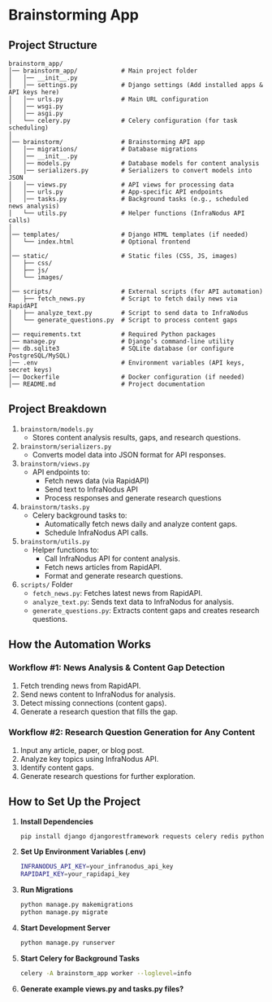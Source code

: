 # Brainstorming App

## Project Structure

```
brainstorm_app/
│── brainstorm_app/            # Main project folder
│   │── __init__.py
│   │── settings.py            # Django settings (Add installed apps & API keys here)
│   │── urls.py                # Main URL configuration
│   │── wsgi.py
│   │── asgi.py
│   └── celery.py              # Celery configuration (for task scheduling)
│
│── brainstorm/                # Brainstorming API app
│   │── migrations/            # Database migrations
│   │── __init__.py
│   │── models.py              # Database models for content analysis
│   │── serializers.py         # Serializers to convert models into JSON
│   │── views.py               # API views for processing data
│   │── urls.py                # App-specific API endpoints
│   │── tasks.py               # Background tasks (e.g., scheduled news analysis)
│   └── utils.py               # Helper functions (InfraNodus API calls)
│
│── templates/                 # Django HTML templates (if needed)
│   └── index.html             # Optional frontend
│
│── static/                    # Static files (CSS, JS, images)
│   ├── css/
│   ├── js/
│   └── images/
│
│── scripts/                   # External scripts (for API automation)
│   ├── fetch_news.py          # Script to fetch daily news via RapidAPI
│   ├── analyze_text.py        # Script to send data to InfraNodus
│   └── generate_questions.py  # Script to process content gaps
│
│── requirements.txt           # Required Python packages
│── manage.py                  # Django’s command-line utility
│── db.sqlite3                 # SQLite database (or configure PostgreSQL/MySQL)
│── .env                       # Environment variables (API keys, secret keys)
│── Dockerfile                 # Docker configuration (if needed)
│── README.md                  # Project documentation
```

## Project Breakdown

1. `brainstorm/models.py`
   - Stores content analysis results, gaps, and research questions.
2. `brainstorm/serializers.py`
   - Converts model data into JSON format for API responses.
3. `brainstorm/views.py`
   - API endpoints to:
     - Fetch news data (via RapidAPI)
     - Send text to InfraNodus API
     - Process responses and generate research questions
4. `brainstorm/tasks.py`
   - Celery background tasks to:
     - Automatically fetch news daily and analyze content gaps.
     - Schedule InfraNodus API calls.
5. `brainstorm/utils.py`
   - Helper functions to:
     - Call InfraNodus API for content analysis.
     - Fetch news articles from RapidAPI.
     - Format and generate research questions.
6. `scripts/` Folder
   - `fetch_news.py`: Fetches latest news from RapidAPI.
   - `analyze_text.py`: Sends text data to InfraNodus for analysis.
   - `generate_questions.py`: Extracts content gaps and creates research questions.

## How the Automation Works

### Workflow #1: News Analysis & Content Gap Detection

1. Fetch trending news from RapidAPI.
2. Send news content to InfraNodus for analysis.
3. Detect missing connections (content gaps).
4. Generate a research question that fills the gap.

### Workflow #2: Research Question Generation for Any Content

1. Input any article, paper, or blog post.
2. Analyze key topics using InfraNodus API.
3. Identify content gaps.
4. Generate research questions for further exploration.

## How to Set Up the Project

1. **Install Dependencies**
   ```sh
   pip install django djangorestframework requests celery redis python-dotenv
   ```

2. **Set Up Environment Variables (.env)**
   ```sh
   INFRANODUS_API_KEY=your_infranodus_api_key
   RAPIDAPI_KEY=your_rapidapi_key
   ```

3. **Run Migrations**
   ```sh
   python manage.py makemigrations
   python manage.py migrate
   ```

4. **Start Development Server**
   ```sh
   python manage.py runserver
   ```

5. **Start Celery for Background Tasks**
   ```sh
   celery -A brainstorm_app worker --loglevel=info
   ```

6. **Generate example views.py and tasks.py files?**
